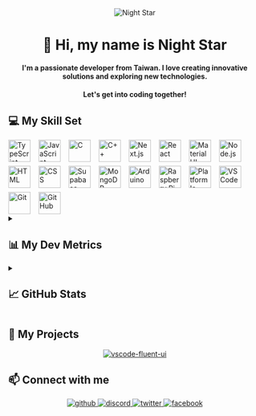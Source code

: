 <div align="center">
  <img src="https://user-images.githubusercontent.com/74038190/212750155-3ceddfbd-19d3-40a3-87af-8d329c8323c4.gif" alt="Night Star" />
</div>

<div align="center">
  <h1>👋 Hi, my name is Night Star</h1>
  <h4>
    I'm a passionate developer from Taiwan. I love creating innovative solutions and exploring new technologies.
  </h4>
  <h4>
    Let's get into coding together!
  </h4>
</div>

## 💻 My Skill Set

<div style="display: flex; flex-wrap: wrap; gap: 8px 16px; justify-content: left;">
  <img src="https://skillicons.dev/icons?i=typescript" height="44" alt="TypeScript" /> <img src="https://skillicons.dev/icons?i=javascript" height="44" alt="JavaScript" /> <img src="https://skillicons.dev/icons?i=c" height="44" alt="C" /> <img src="https://skillicons.dev/icons?i=cpp" height="44" alt="C++" />
  <img src="https://skillicons.dev/icons?i=nextjs" height="44" alt="Next.js" /> <img src="https://skillicons.dev/icons?i=react" height="44" alt="React" /> <img src="https://skillicons.dev/icons?i=materialui" height="44" alt="Material UI" /> <img src="https://skillicons.dev/icons?i=nodejs" height="44" alt="Node.js" /> <img src="https://skillicons.dev/icons?i=html" height="44" alt="HTML" /> <img src="https://skillicons.dev/icons?i=css" height="44" alt="CSS" />
  <img src="https://skillicons.dev/icons?i=supabase" height="44" alt="Supabase" /> <img src="https://skillicons.dev/icons?i=mongodb" height="44" alt="MongoDB" />
  <img src="https://skillicons.dev/icons?i=arduino" height="44" alt="Arduino" /> <img src="https://skillicons.dev/icons?i=raspberrypi" height="44" alt="Raspberry Pi" /> <img src="https://static-00.iconduck.com/assets.00/platformio-icon-128x128-j7bbkjsj.png" height="44" alt="Platform Io" />
  <img src="https://skillicons.dev/icons?i=vscode" height="44" alt="VS Code" /> <img src="https://skillicons.dev/icons?i=git" height="44" alt="Git" /> <img src="https://skillicons.dev/icons?i=github" height="44" alt="GitHub" />
</div>

<details><summary><h2>📊 My Dev Metrics</h2></summary>

<!--START_SECTION:waka-->
![Code Time](http://img.shields.io/badge/Code%20Time-745%20hrs%2039%20mins-blue)

![Profile Views](http://img.shields.io/badge/Profile%20Views-38-blue)

**🐱 My GitHub Data** 

> 📦 142.4 kB Used in GitHub's Storage 
 > 
> 🏆 84 Contributions in the Year 2025
 > 
> 💼 Opted to Hire
 > 
> 📜 7 Public Repositories 
 > 
> 🔑 33 Private Repositories 
 > 
**I'm an Early 🐤** 

```text
🌞 Morning                1289 commits        ████░░░░░░░░░░░░░░░░░░░░░   16.98 % 
🌆 Daytime                2995 commits        ██████████░░░░░░░░░░░░░░░   39.45 % 
🌃 Evening                2721 commits        █████████░░░░░░░░░░░░░░░░   35.85 % 
🌙 Night                  586 commits         ██░░░░░░░░░░░░░░░░░░░░░░░   07.72 % 
```
📅 **I'm Most Productive on Monday** 

```text
Monday                   1555 commits        █████░░░░░░░░░░░░░░░░░░░░   20.48 % 
Tuesday                  1034 commits        ███░░░░░░░░░░░░░░░░░░░░░░   13.62 % 
Wednesday                1241 commits        ████░░░░░░░░░░░░░░░░░░░░░   16.35 % 
Thursday                 1113 commits        ████░░░░░░░░░░░░░░░░░░░░░   14.66 % 
Friday                   1297 commits        ████░░░░░░░░░░░░░░░░░░░░░   17.09 % 
Saturday                 790 commits         ███░░░░░░░░░░░░░░░░░░░░░░   10.41 % 
Sunday                   561 commits         ██░░░░░░░░░░░░░░░░░░░░░░░   07.39 % 
```


📊 **This Week I Spent My Time On** 

```text
🕑︎ Time Zone: Asia/Taipei

💬 Programming Languages: 
TypeScript               20 hrs 13 mins      █████████████████████░░░░   82.90 % 
CSS                      1 hr 12 mins        █░░░░░░░░░░░░░░░░░░░░░░░░   04.94 % 
JSON                     1 hr 8 mins         █░░░░░░░░░░░░░░░░░░░░░░░░   04.69 % 
Other                    41 mins             █░░░░░░░░░░░░░░░░░░░░░░░░   02.85 % 
YAML                     30 mins             █░░░░░░░░░░░░░░░░░░░░░░░░   02.10 % 

🔥 Editors: 
VS Code                  24 hrs 13 mins      █████████████████████████   99.32 % 
Visual Studio            9 mins              ░░░░░░░░░░░░░░░░░░░░░░░░░   00.68 % 

💻 Operating System: 
Windows                  24 hrs 23 mins      █████████████████████████   100.00 % 
```


 Last Updated on 20/02/2025 16:31:11 UTC
<!--END_SECTION:waka-->
</details>

<details><summary><h2>📈 GitHub Stats</h2></summary>
<div align="center" style="display: flex; flex-wrap: wrap; gap: 8px; justify-content: center;">
  <img src="https://github-readme-stats.vercel.app/api?username=night-star04&show_icons=true&locale=en&theme=github_dark_dimmed&hide_border=true&count_private=true" alt="night-star04"  />
  <img src="https://github-readme-stats.vercel.app/api/top-langs?username=night-star04&show_icons=true&locale=en&layout=compact&theme=github_dark_dimmed&hide_border=true" alt="night-star04"  />
</div>
<div align="center">
  <img align="center" src="https://github-readme-streak-stats.herokuapp.com/?user=night-star04&theme=github_dark_dimmed&hide_border=true" alt="night-star04" />
</div>
<div align="center">
  <img align="center" src="https://github-profile-trophy.vercel.app/?username=night-star04&no-bg=true&no-frame=true&margin-w=5&column=-1&theme=dark_lover" alt="night-star04" />
</div>
</details>

## 🚀 My Projects

<div align="center">
  <a href="https://github.com/Night-Star04/vscode-fluent-ui">
    <img align="center" src="https://github-readme-stats.vercel.app/api/pin/?username=night-star04&repo=vscode-fluent-ui&theme=github_dark_dimmed&hide_border=true" alt="vscode-fluent-ui" />
  </a>
</div>

## 📫 Connect with me

<div align="center">
  <a href="https://github.com/Night-Star04" target="_blank">
    <img src=https://img.shields.io/badge/github-%2324292e.svg?&style=for-the-badge&logo=github&logoColor=white alt=github style="margin-bottom: 5px;" />
  </a>
  <a href="https://discordapp.com/users/400275443854344192" target="_blank">
    <img src=https://img.shields.io/badge/Discord-%2324292e.svg?&style=for-the-badge&logo=discord&logoColor=white alt=discord style="margin-bottom: 5px;" />
  </a>
  <a href="https://twitter.com/nights_star_" target="_blank">
    <img src=https://img.shields.io/badge/Twitter-%2324292e.svg?&style=for-the-badge&logo=x&logoColor=white alt=twitter style="margin-bottom: 5px;" />
  </a>
  <a href="https://www.facebook.com/hungwei406" target="_blank">
    <img src=https://img.shields.io/badge/Facebook-%2324292e.svg?&style=for-the-badge&logo=facebook&logoColor=white alt=facebook style="margin-bottom: 5px;" />
  </a>
</div>
